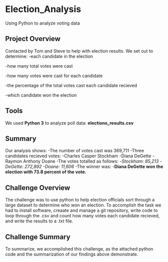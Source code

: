 # Election_Analysis
Using Python to analyze voting data
## Project Overview
Contacted by Tom and Steve to help with election results. We set out to determine: 
  -each candidate in the election
  
  -how many total votes were cast
  
  -how many votes were cast for each candidate
  
  -the percentage of the total votes cast each candidate recieved
  
  -which candidate won the election
## Tools
We used **Python 3** to analyze poll data: **elections_results.csv**

## Summary
Our analysis shows:
  -The number of votes cast was 369,711
  -Three candidates recieved votes:
    -Charles Casper Stockham
    -Diana DeGette
    -Raymon Anthony Doane
  -The votes totalled as follows:
    -*Stockham: 85,213
    -DeGette: 272,892
    -Doane: 11,606*
  -The winner was:
    -**Diana DeGette won the election with 73.8 percent of the vote.**
    
    
## Challenge Overview
The challenge was to use python to help election officials sort through a large dataset to determine who won an election. To accomplish the task we had to install software, creaate and manage a git repository, write code to loop through the .csv and count how many votes each candidate recieved, and write the results to a .txt file.
## Challenge Summary
To summarize, we accomplished this challenge, as the attached python code and the summarization of our findings above demonstrate. 
